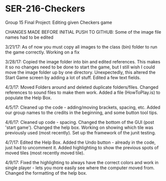 # SER-216-Checkers
Group 15 Final Project: Editing given Checkers game

CHANGES MADE BEFORE INITIAL PUSH TO GITHUB: Some of the image file names had to be edited

3/21/17: As of now you must copy all images to the class (bin) folder to run the game correctly. Working on a fix

3/28/17: Copied the image folder into bin and edited references. This makes it so no changes need to be done to start the game, but I still wish I could move the image folder up by one directory. Unexpectedly, this altered the Start Game screen by adding a lot of stuff. Edited a few text fields.

4/3/17: Moved Folders around and deleted duplicate folders/files. Changed references to sound files to make them work. Added a file (HowToPlay.is) to populate the Help Box.

4/5/17: Cleaned up the code - adding/moving brackets, spacing,  etc. Added our group names to the credits in the beginning, and some button tool tips.

4/6/17: Cleaned up code - spacing. Changed the bottom of the GUI (post 'start game'). Changed the help box. Working on showing which tile was previously used (most recently). Set up the framework of the junit testing.

4/7/17: Edited the Help Box. Added the Undo button - already in the code, just had to uncomment it. Added highlighting to show the previous spots of moved tiles (most recently moved tile).

4/9/17: Fixed the highlighting to always have the correct colors and work in single player - lets you more easily see where the computer moved from. Changed the formatting of the help box.